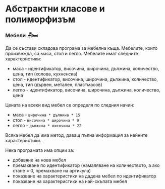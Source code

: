 # Абстрактни класове и полиморфизъм

### Мебели :chair::bed:

Да се състави складова програма за мебелна къща. Мебелите, които произвежда, са маса, стол и легло. Мебелите имат следните характеристики:

 - маса - идентификатор, височина, широчина, дължина, количество, цена, тип (холова, кухненска)
 - стол - идентификатор, височина, широчина, дължина, количество, цена, тип (дървен, метален, пластмасов)
 - легло - идентификатор, височина, широчина, дължина, количество, цена

 Цената на всеки вид мебел се определя по следния начин:
 - маса - `широчина * дължина * 15`
 - стол - `височина * широчина * 9`
 - легло - `дължина * височина * 22` 

 Всяка мебел да има метод, даващ пълна информация за нейните характеристики.
 
 Нека програмата има опции за:
 - добавяне на нова мебел
 - премахване по идентификатор (намаляване на количеството, а ако стане = 0, премахване на артикула)
 - показване на характеристики на дадена мебел по идентификатор
 - показване на характеристики на най-скъпата мебел
